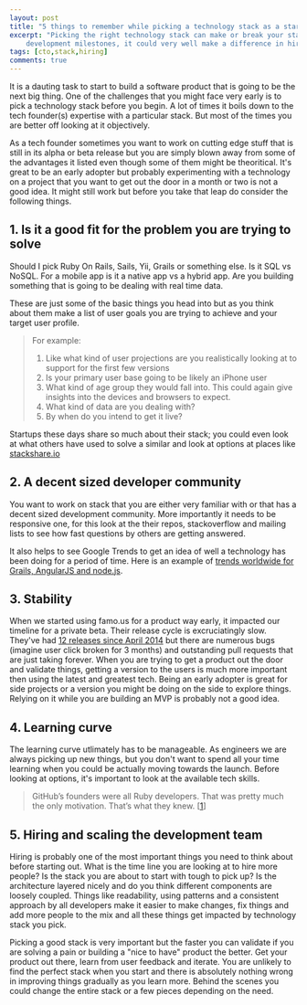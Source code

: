```yaml
---
layout: post
title: "5 things to remember while picking a technology stack as a startup"
excerpt: "Picking the right technology stack can make or break your startup endeavor. Apart from this impacting your 
	development milestones, it could very well make a difference in hiring and scaling up."
tags: [cto,stack,hiring]
comments: true
---
```


It is a dauting task to start to build a software product that is going to be the next big thing. One of the challenges
that you might face very early is to pick a technology stack before you begin. A lot of times it boils down to the tech
founder(s) expertise with a particular stack. But most of the times you are better off looking at it objectively.    

As a tech founder sometimes you want to work on cutting edge stuff that is still in its alpha or beta release but you are
simply blown away from some of the advantages it listed even though some of them might be theoritical. It's great to be 
an early adopter but probably experimenting with a technology on a project that you want to get out the door in a month 
or two is not a good idea. It might still work but before you take that leap do consider the following things.

## 1. Is it a good fit for the problem you are trying to solve
Should I pick Ruby On Rails, Sails, Yii, Grails or something else. Is it SQL vs NoSQL. For a mobile app is it a native 
app vs a hybrid app. Are you building something that is going to be dealing with real time data. 

These are just some of the basic things you head into but as you think about them make a list of user goals you are trying
to achieve and your target user profile. 

>For example:
>
>1. Like what kind of user projections are you realistically looking at to support for the first few versions
>2. Is your primary user base going to be likely an iPhone user
>3. What kind of age group they would fall into. This could again give insights into the devices and browsers to
	expect.
>4. What kind of data are you dealing with?
>5. By when do you intend to get it live?
	
Startups these days share so much about their stack; you could even look at what others have used to solve a similar
and look at options at places like [stackshare.io](http://stackshare.io/trending/tools)

## 2. A decent sized developer community 
You want to work on stack that you are either very familiar with or that has a decent sized development community. More 
importantly it needs to be responsive one, for this look at the their repos, stackoverflow and mailing lists to see how 
fast questions by others are getting answered.

It also helps to see Google Trends to get an idea of well a technology has been doing for a period of time. Here is an
example of [trends worldwide for Grails, AngularJS and node.js](https://www.google.co.in/trends/explore#q=famo.us%2C%20%2Fm%2F0dj45_%2C%20%2Fm%2F0bbxf89%2C%20angularjs&cmpt=q&tz=).

## 3. Stability 
When we started using famo.us for a product way early, it impacted our timeline for a private beta. Their release cycle
is excruciatingly slow. They've had [12 releases since April 2014](https://github.com/Famous/famous/releases) but 
there are numerous bugs (imagine user click broken for 3 months) and outstanding pull requests that are just taking 
forever. When you are trying to get a product out the door and validate things, getting a version to the users is 
much more important then using the latest and greatest tech. Being an early adopter is great for side projects or a 
version you might be doing on the side to explore things. Relying on it while you are building an MVP is probably not a good idea.

## 4. Learning curve
The learning curve utlimately has to be manageable. As engineers we are always picking up new things, but you don't want
to spend all your time learning when you could be actually moving towards the launch. Before looking at options, it's 
important to look at the available tech skills.

>GitHub’s founders were all Ruby developers. That was pretty much the only motivation. That’s what they knew.
>\[[1](https://www.safaribooksonline.com/library/view/hello-startup/9781491910016/ch04.html)]

## 5. Hiring and scaling the development team
Hiring is probably one of the most important things you need to think about before starting out. What is the time line
you are looking at to hire more people? Is the stack you are about to start with tough to pick up? Is the architecture 
layered nicely and do you think different components are loosely coupled. Things like readability, using patterns and a
consistent approach by all developers make it easier to make changes, fix things and add more people to the
mix and all these things get impacted by technology stack you pick. 

Picking a good stack is very important but the faster you can validate if you are solving a 
pain or building a "nice to have" product the better. Get your product out there, learn from user feedback and iterate. 
You are unlikely to find the perfect stack when you start and there is absolutely nothing wrong in improving things 
gradually as you learn more. Behind the scenes you could change the entire stack or a few pieces depending 
on the need.   

